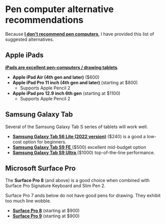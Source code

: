 # Pen computer alternative recommendations

Because [**I don't recommend pen computers**](../the-case-against-pen-computers.md), I have provided this list of suggested alternatives.&#x20;

## Apple iPads

[**iPads are excellent pen-computers / drawing tablets**](../using-an-ipad-as-a-drawing-tablet.md).

* **Apple iPad Air (4th gen and later)** ($600)
* **Apple iPad Pro 11 inch (4th gen and later)** (starting at $800)
  * Supports Apple Pencil 2
* **Apple iPad pro 12.9 inch 6th gen** (starting at $1100)
  * Supports Apple Pencil 2

## Samsung Galaxy Tab&#x20;

Several of the Samsung Galaxy Tab S series of tablets will work well. &#x20;

* [**Samsung Galaxy Tab S6 Lite (2022 version)**](../../product-info/samsung/samsung-galaxy-tab-s6.md) ($240) is a good a low-cost option for beginners.&#x20;
* [**Samsung Galaxy Tab S9 FE** ](../../product-info/samsung/samsung-galaxy-tab-s9/)($500) excellent mid-budget option
* [**Samsung Galaxy Tab S9 Ultra** ](../../product-info/samsung/samsung-galaxy-tab-s9/)($1000) top-of-the-line performance.    &#x20;

## Microsoft Surface Pro

The **Surface Pro 8** (and above) is a good choice when combined with Surface Pro Signature Keyboard and Slim Pen 2.

Surface Pro 7 ands below do not have good pens for drawing. They exhibit too much line wobble.

* [**Surface Pro 8**](../../product-info/microsoft/microsoft-surface-pro-8.md) (starting at $900)
* [**Surface Pro 9**](../../product-info/microsoft/microsoft-surface-pro-9.md) (starting at $900)

